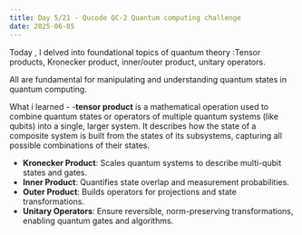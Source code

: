 ```yaml
---
title: Day 5/21 - Qucode QC-2 Quantum computing challenge
date: 2025-06-05
---
```


Today , I delved into foundational topics of quantum theory :Tensor products, Kronecker product, inner/outer product, unitary operators.

All are fundamental for manipulating and understanding quantum states in quantum computing.

What i learned - 
-**tensor product** is a mathematical operation used to combine quantum states or operators of multiple quantum systems (like qubits) into a single, larger system. It describes how the state of a composite system is built from the states of its subsystems, capturing all possible combinations of their states.
- **Kronecker Product**: Scales quantum systems to describe multi-qubit states and gates.
- **Inner Product**: Quantifies state overlap and measurement probabilities.
- **Outer Product**: Builds operators for projections and state transformations.
- **Unitary Operators**: Ensure reversible, norm-preserving transformations, enabling quantum gates and algorithms.
